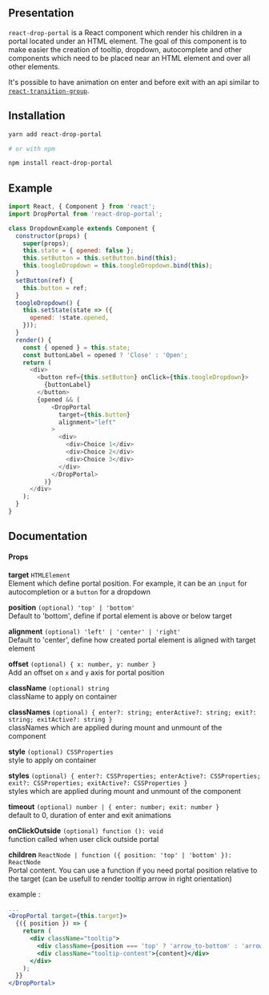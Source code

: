 ## Presentation

`react-drop-portal` is a React component which render his children in a portal located under an HTML element.
The goal of this component is to make easier the creation of tooltip, dropdown, autocomplete and other components which need to be placed near an HTML element and over all other elements.

It's possible to have animation on enter and before exit with an api similar to [`react-transition-group`](https://github.com/reactjs/react-transition-group).

## Installation

```sh
yarn add react-drop-portal

# or with npm

npm install react-drop-portal
```

## Example

```javascript
import React, { Component } from 'react';
import DropPortal from 'react-drop-portal';

class DropdownExample extends Component {
  constructor(props) {
    super(props);
    this.state = { opened: false };
    this.setButton = this.setButton.bind(this);
    this.toogleDropdown = this.toogleDropdown.bind(this);
  }
  setButton(ref) {
    this.button = ref;
  }
  toogleDropdown() {
    this.setState(state => ({
      opened: !state.opened,
    }));
  }
  render() {
    const { opened } = this.state;
    const buttonLabel = opened ? 'Close' : 'Open';
    return (
      <div>
        <button ref={this.setButton} onClick={this.toogleDropdown}>
          {buttonLabel}
        </button>
        {opened && (
            <DropPortal
              target={this.button}
              alignment="left"
            >
              <div>
                <div>Choice 1</div>
                <div>Choice 2</div>
                <div>Choice 3</div>
              </div>
            </DropPortal>
          )}
      </div>
    );
  }
}
```

## Documentation

#### Props

**target** `HTMLElement`  
Element which define portal position. For example, it can be an `input` for autocompletion or a `button` for a dropdown

**position** `(optional) 'top' | 'bottom'`  
Default to 'bottom', define if portal element is above or below target

**alignment** `(optional) 'left' | 'center' | 'right'`  
Default to 'center', define how created portal element is aligned with target element

**offset** `(optional) { x: number, y: number }`  
Add an offset on `x` and `y` axis for portal position

**className** `(optional) string`  
className to apply on container

**classNames** `(optional) { enter?: string; enterActive?: string; exit?: string; exitActive?: string }`  
classNames which are applied during mount and unmount of the component

**style** `(optional) CSSProperties`  
style to apply on container

**styles** `(optional) { enter?: CSSProperties; enterActive?: CSSProperties; exit?: CSSProperties; exitActive?: CSSProperties }`  
styles which are applied during mount and unmount of the component

**timeout** `(optional) number | { enter: number; exit: number }`  
default to 0, duration of enter and exit animations

**onClickOutside** `(optional) function (): void`  
function called when user click outside portal

**children** `ReactNode | function ({ position: 'top' | 'bottom' }): ReactNode`  
Portal content. You can use a function if you need portal position relative to the target (can be usefull to render tooltip arrow in right orientation)

example :
```jsx
...
<DropPortal target={this.target}>
  {({ position }) => {
    return (
      <div className="tooltip">
        <div className={position === 'top' ? 'arrow_to-bottom' : 'arrow_to-top'} />
        <div className="tooltip-content">{content}</div>
      </div>
    );
  }}
</DropPortal>
```
